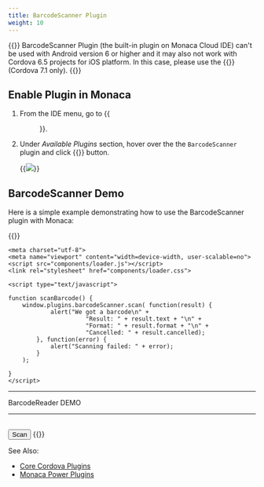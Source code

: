 ```yaml
---
title: BarcodeScanner Plugin
weight: 10
---
```


{{<note>}}
BarcodeScanner Plugin (the built-in plugin on Monaca Cloud IDE) can't be
used with Android version 6 or higher and it may also not work with
Cordova 6.5 projects for iOS platform. In this case, please use the {{<link href="https://docs.monaca.io/en/reference/third_party_phonegap/phonegap_plugin_barcodescanner/" title="PhoneGap BarcodeScanner Plugin">}} (Cordova 7.1 only).
{{</note>}}

## Enable Plugin in Monaca

1.  From the IDE menu, go to {{<menu menu1="Configure" menu2="Cordova Plugin Settings">}}.

2.  Under *Available Plugins* section, hover over the the `BarcodeScanner` plugin and click {{<guilabel name="Enable">}} button.

    {{<img src="/images/reference/third_party_phonegap/barcode_scanner/1.png">}}

## BarcodeScanner Demo

Here is a simple example demonstrating how to use the BarcodeScanner
plugin with Monaca:

{{<highlight javascript>}}
<!DOCTYPE HTML>
<html>
<head>
    <title>Barcode Scanner DEMO</title>

    <meta charset="utf-8">
    <meta name="viewport" content="width=device-width, user-scalable=no">
    <script src="components/loader.js"></script>
    <link rel="stylesheet" href="components/loader.css">

    <script type="text/javascript">

    function scanBarcode() {
        window.plugins.barcodeScanner.scan( function(result) {
                alert("We got a barcode\n" +
                          "Result: " + result.text + "\n" +
                          "Format: " + result.format + "\n" +
                          "Cancelled: " + result.cancelled);
            }, function(error) {
                alert("Scanning failed: " + error);
            }
        );

    }
    </script>
</head>

<body>
    <hr> BarcodeReader DEMO <hr><br>
    <input type="button" onClick ="scanBarcode()" value ="Scan" />
</body>
</html>
{{</highlight>}}

See Also:

- [Core Cordova Plugins](../../cordova_6.5)
- [Monaca Power Plugins](../../power_plugins)
